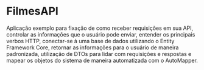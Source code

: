 # FilmesAPI
Aplicação exemplo para fixação de como receber requisições em sua API, controlar as informações que o usuário pode enviar, entender os principais verbos HTTP, 
conectar-se à uma base de dados utilizando o Entity Framework Core, retornar as informações para o usuário de maneira padronizada, utilização de DTOs para lidar com
requisições e respostas e mapear os objetos do sistema de maneira automatizada com o AutoMapper.
